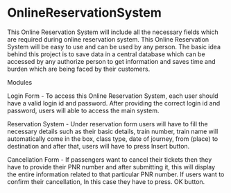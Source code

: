 # OnlineReservationSystem
This Online Reservation System will include all the necessary fields which are required during online reservation system. This Online Reservation System will be easy to use and can be used by any person. The basic idea behind this project is to save data in a central database which can be accessed by any authorize person to get information and saves time and burden which are being faced by their customers.

Modules

Login Form - To access this Online Reservation System, each user should have a valid login id and password. After providing the correct login id and password, users will able to access the main system.

Reservation System - Under reservation form users will have to fill the necessary details such as their basic details, train number, train name will automatically come in the box, class type, date of journey, from (place) to destination and after that, users will have to press Insert button.

Cancellation Form - If passengers want to cancel their tickets then they have to provide their PNR number and after submitting it, this will display the entire information related to that particular PNR number. If users want to confirm their cancellation, In this case they have to press. OK button.
